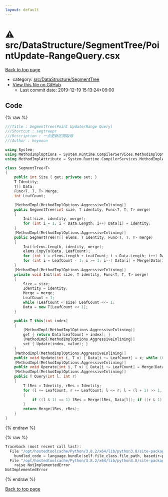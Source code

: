 ```yaml
---
layout: default
---
```


<!-- mathjax config similar to math.stackexchange -->
<script type="text/javascript" async
  src="https://cdnjs.cloudflare.com/ajax/libs/mathjax/2.7.5/MathJax.js?config=TeX-MML-AM_CHTML">
</script>
<script type="text/x-mathjax-config">
  MathJax.Hub.Config({
    TeX: { equationNumbers: { autoNumber: "AMS" }},
    tex2jax: {
      inlineMath: [ ['$','$'] ],
      processEscapes: true
    },
    "HTML-CSS": { matchFontHeight: false },
    displayAlign: "left",
    displayIndent: "2em"
  });
</script>

<script type="text/javascript" src="https://cdnjs.cloudflare.com/ajax/libs/jquery/3.4.1/jquery.min.js"></script>
<script src="https://cdn.jsdelivr.net/npm/jquery-balloon-js@1.1.2/jquery.balloon.min.js" integrity="sha256-ZEYs9VrgAeNuPvs15E39OsyOJaIkXEEt10fzxJ20+2I=" crossorigin="anonymous"></script>
<script type="text/javascript" src="../../../../assets/js/copy-button.js"></script>
<link rel="stylesheet" href="../../../../assets/css/copy-button.css" />


# :warning: src/DataStructure/SegmentTree/PointUpdate-RangeQuery.csx

<a href="../../../../index.html">Back to top page</a>

* category: <a href="../../../../index.html#5953e6c7c1ed72d211284e9a01174d16">src/DataStructure/SegmentTree</a>
* <a href="{{ site.github.repository_url }}/blob/master/src/DataStructure/SegmentTree/PointUpdate-RangeQuery.csx">View this file on GitHub</a>
    - Last commit date: 2019-12-19 15:13:24+09:00




## Code

<a id="unbundled"></a>
{% raw %}
```cpp
﻿///Title : SegmentTree(Point Update/Range Query)
///Shortcut : segtreepr
///Description : 一点更新区間取得
///Author : keymoon

using System;
using MethodImplOptions = System.Runtime.CompilerServices.MethodImplOptions;
using MethodImplAttribute = System.Runtime.CompilerServices.MethodImplAttribute;

class SegmentTree<T>
{
    public int Size { get; private set; }
    T Identity;
    T[] Data;
    Func<T, T, T> Merge;
    int LeafCount;

    [MethodImpl(MethodImplOptions.AggressiveInlining)]
    public SegmentTree(int size, T identity, Func<T, T, T> merge)
    {
        Init(size, identity, merge);
        for (int i = 1; i < Data.Length; i++) Data[i] = identity;
    }
    [MethodImpl(MethodImplOptions.AggressiveInlining)]
    public SegmentTree(T[] elems, T identity, Func<T, T, T> merge)
    {
        Init(elems.Length, identity, merge);
        elems.CopyTo(Data, LeafCount);
        for (int i = elems.Length + LeafCount; i < Data.Length; i++) Data[i] = identity;
        for (int i = LeafCount - 1; i >= 1; i--) Data[i] = Merge(Data[i << 1], Data[(i << 1) | 1]);
    }
    [MethodImpl(MethodImplOptions.AggressiveInlining)]
    private void Init(int size, T identity, Func<T, T, T> merge)
    {
        Size = size;
        Identity = identity;
        Merge = merge;
        LeafCount = 1;
        while (LeafCount < size) LeafCount <<= 1;
        Data = new T[LeafCount << 1];
    }

    public T this[int index]
    {
        [MethodImpl(MethodImplOptions.AggressiveInlining)]
        get { return Data[LeafCount + index]; }
        [MethodImpl(MethodImplOptions.AggressiveInlining)]
        set { Update(index, value); }
    }
    [MethodImpl(MethodImplOptions.AggressiveInlining)]
    public void Update(int i, T x) { Data[i += LeafCount] = x; while (0 < (i >>= 1)) Data[i] = Merge(Data[i << 1], Data[(i << 1) | 1]); }
    [MethodImpl(MethodImplOptions.AggressiveInlining)]
    public void Operate(int i, T x) { Data[i += LeafCount] = Merge(Data[i], x); while (0 < (i >>= 1)) Data[i] = Merge(Data[i << 1], Data[(i << 1) | 1]); }
    [MethodImpl(MethodImplOptions.AggressiveInlining)]
    public T Query(int l, int r)
    {
        T lRes = Identity, rRes = Identity;
        for (l += LeafCount, r += LeafCount; l <= r; l = (l + 1) >> 1, r = (r - 1) >> 1 )
        {
            if ((l & 1) == 1) lRes = Merge(lRes, Data[l]); if ((r & 1) == 0) rRes = Merge(Data[r], rRes);
        }
        return Merge(lRes, rRes);
    }
}

```
{% endraw %}

<a id="bundled"></a>
{% raw %}
```cpp
Traceback (most recent call last):
  File "/opt/hostedtoolcache/Python/3.8.2/x64/lib/python3.8/site-packages/onlinejudge_verify/docs.py", line 340, in write_contents
    bundled_code = language.bundle(self.file_class.file_path, basedir=pathlib.Path.cwd())
  File "/opt/hostedtoolcache/Python/3.8.2/x64/lib/python3.8/site-packages/onlinejudge_verify/languages/csharpscript.py", line 110, in bundle
    raise NotImplementedError
NotImplementedError

```
{% endraw %}

<a href="../../../../index.html">Back to top page</a>

